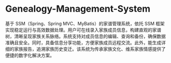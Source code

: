 # Genealogy-Management-System
基于 SSM（Spring、Spring MVC、MyBatis）的家谱管理系统，依托 SSM 框架实现稳定运行与高效数据处理。用户可在线录入家族成员信息，构建直观的家谱树，清晰呈现家族关系脉络。系统支持对成员信息的编辑、查询和备份，确保数据准确且安全。同时，具备信息分享功能，方便家族成员远程交流。此外，能生成详细的家族报告，追溯家族历史变迁。该系统为传承家族文化、维系家族情感提供了便捷的数字化解决方案。 
